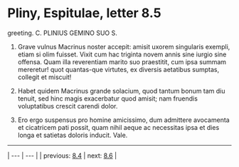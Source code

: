 # Pliny, Espitulae, letter 8.5

greeting. C. PLINIUS GEMINO SUO S.



1. Grave vulnus Macrinus noster accepit: amisit uxorem singularis exempli, etiam si olim fuisset. Vixit cum hac triginta novem annis sine iurgio sine offensa. Quam illa reverentiam marito suo praestitit, cum ipsa summam mereretur! quot quantas-que virtutes, ex diversis aetatibus sumptas, collegit et miscuit!



2. Habet quidem Macrinus grande solacium, quod tantum bonum tam diu tenuit, sed hinc magis exacerbatur quod amisit; nam fruendis voluptatibus crescit carendi dolor.



3. Ero ergo suspensus pro homine amicissimo, dum admittere avocamenta et cicatricem pati possit, quam nihil aeque ac necessitas ipsa et dies longa et satietas doloris inducit. Vale.



---

| --- | --- |
| previous: [8.4](../8.4/) | next: [8.6](../8.6/) |